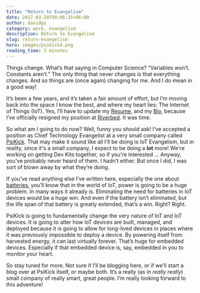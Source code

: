 ```yaml
---
title: "Return to Evangelism"
date: 2017-03-20T08:06:25+06:00
author: davidgs
category: work, evangelism
description: Return to Evangelism
slug: return-evangelism
hero: images/psikick4.png
reading_time: 3 minutes
---
```


Things change. What’s that saying in Computer Science? “Variables won’t. Constants aren’t.” The only thing that never changes is that everything changes. And so things are (once again) changing for me. And I do mean in a good way!

It’s been a few years, and it’s taken a fair amount of effort, but I’m moving back into the space I know the best, and where my heart lies: The Internet of Things (IoT). Yes, I’ll have to update my [Resume](/#experiences), and my [Bio](/#about), because I’ve officially resigned my position at [Riverbed](http://riverbed.com/). It was time.

So what am I going to do now? Well, funny you should ask! I’ve accepted a position as Chief Technology Evangelist at a very small company called [PsiKick](http://www.psikick.com/). That may make it sound like all I'll be doing is IoT Evangelism, but in reality, since it's a small company, I expect to be doing a **lot** more! We're working on getting Dev Kits together, so if you're interested ... Anyway, you’ve probably never heard of them. I hadn’t either. But once I did, I was sort of blown away by what they’re doing.

If you’ve read anything else I’ve written here, especially the one about [batteries](/posts/category/iot/minor-iot-calculations), you’ll know that in the world of IoT, power is going to be a huge problem. In many ways it already is. Eliminating the need for batteries in IoT devices would be a huge win. And even if the battery isn’t eliminated, but the life span of that battery is greatly extended, that’s a win. Right? Right.

PsiKick is going to fundamentally change the very nature of IoT and IoT devices. It is going to alter how IoT devices are built, managed, and deployed because it is going to allow for long-lived devices in places where it was previously impossible to deploy a device. By powering itself from harvested energy, it can last virtually forever. That’s huge for embedded devices. Especially if that embedded device is, say, embedded in you to monitor your heart.

So stay tuned for more. Not sure if I’ll be blogging here, or if we’ll start a blog over at PsiKick itself, or maybe both. It’s a really (as in *really really*) small company of really smart, great people. I’m really looking forward to this adventure!